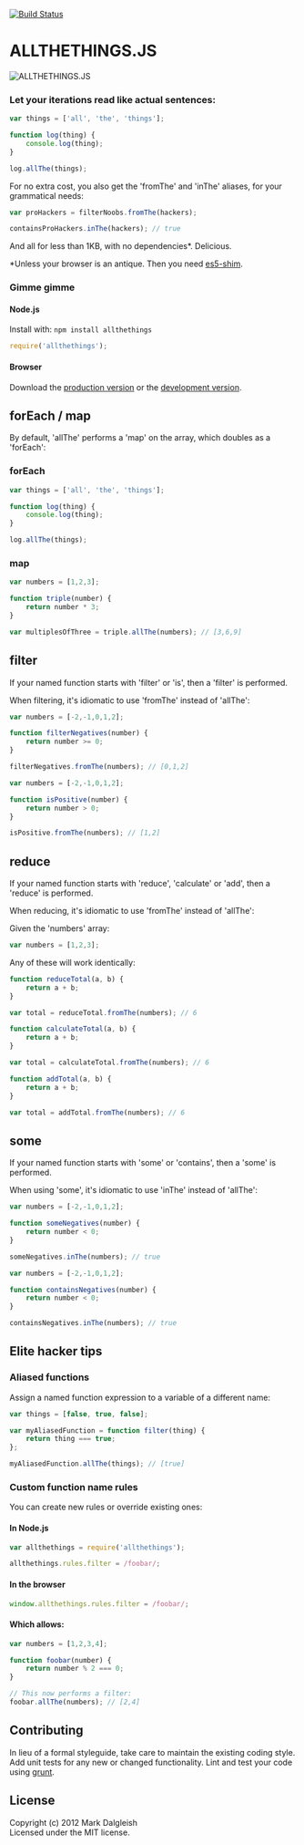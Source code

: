 [![Build Status](https://secure.travis-ci.org/markdalgleish/allthethings.js.png)](http://travis-ci.org/markdalgleish/allthethings.js)

# ALLTHETHINGS.JS

![ALLTHETHINGS.JS](https://raw.github.com/markdalgleish/allthethings.js/master/img/logo.png)

### Let your iterations read like actual sentences:

``` js
var things = ['all', 'the', 'things'];

function log(thing) {
	console.log(thing);
}

log.allThe(things);
```

For no extra cost, you also get the 'fromThe' and 'inThe' aliases, for your grammatical needs:

``` js
var proHackers = filterNoobs.fromThe(hackers);
```

``` js
containsProHackers.inThe(hackers); // true
```

And all for less than 1KB, with no dependencies*. Delicious.

*Unless your browser is an antique. Then you need [es5-shim](https://github.com/kriskowal/es5-shim).

### Gimme gimme

#### Node.js

Install with: `npm install allthethings`

```javascript
require('allthethings');
```

#### Browser

Download the [production version][min] or the [development version][max].

[min]: https://raw.github.com/markdalgleish/allthethings/master/dist/allthethings.min.js
[max]: https://raw.github.com/markdalgleish/allthethings/master/dist/allthethings.js

## forEach / map

By default, 'allThe' performs a 'map' on the array, which doubles as a 'forEach':

### forEach

```js
var things = ['all', 'the', 'things'];

function log(thing) {
	console.log(thing);
}

log.allThe(things);
```

### map

```js
var numbers = [1,2,3];

function triple(number) {
	return number * 3;
}

var multiplesOfThree = triple.allThe(numbers); // [3,6,9]
```

## filter

If your named function starts with 'filter' or 'is', then a 'filter' is performed.

When filtering, it's idiomatic to use 'fromThe' instead of 'allThe':

```js
var numbers = [-2,-1,0,1,2];

function filterNegatives(number) {
	return number >= 0;
}

filterNegatives.fromThe(numbers); // [0,1,2]
```

```js
var numbers = [-2,-1,0,1,2];

function isPositive(number) {
	return number > 0;
}

isPositive.fromThe(numbers); // [1,2]
```

## reduce

If your named function starts with 'reduce', 'calculate' or 'add', then a 'reduce' is performed.

When reducing, it's idiomatic to use 'fromThe' instead of 'allThe':

Given the 'numbers' array:

``` js
var numbers = [1,2,3];
```

Any of these will work identically:

```js
function reduceTotal(a, b) {
	return a + b;
}

var total = reduceTotal.fromThe(numbers); // 6
```

```js
function calculateTotal(a, b) {
	return a + b;
}

var total = calculateTotal.fromThe(numbers); // 6
```

```js
function addTotal(a, b) {
	return a + b;
}

var total = addTotal.fromThe(numbers); // 6
```

## some

If your named function starts with 'some' or 'contains', then a 'some' is performed.

When using 'some', it's idiomatic to use 'inThe' instead of 'allThe':

```js
var numbers = [-2,-1,0,1,2];

function someNegatives(number) {
	return number < 0;
}

someNegatives.inThe(numbers); // true
```

```js
var numbers = [-2,-1,0,1,2];

function containsNegatives(number) {
	return number < 0;
}

containsNegatives.inThe(numbers); // true
```

## Elite hacker tips

### Aliased functions

Assign a named function expression to a variable of a different name:

``` js
var things = [false, true, false];

var myAliasedFunction = function filter(thing) {
	return thing === true;
};

myAliasedFunction.allThe(things); // [true]
```

### Custom function name rules

You can create new rules or override existing ones:

#### In Node.js

``` js
var allthethings = require('allthethings');

allthethings.rules.filter = /foobar/;
```

#### In the browser

``` js
window.allthethings.rules.filter = /foobar/;
```

#### Which allows:

``` js
var numbers = [1,2,3,4];

function foobar(number) {
	return number % 2 === 0;
}

// This now performs a filter:
foobar.allThe(numbers); // [2,4]
```

## Contributing
In lieu of a formal styleguide, take care to maintain the existing coding style. Add unit tests for any new or changed functionality. Lint and test your code using [grunt](http://gruntjs.com/).

## License
Copyright (c) 2012 Mark Dalgleish  
Licensed under the MIT license.
